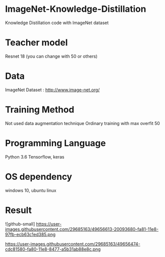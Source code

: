 # ImageNet-Knowledge-Distillation
Knowledge Distillation code with ImageNet dataset

# Teacher model
Resnet 18 (you can change with 50 or others)

# Data
ImageNet Dataset : http://www.image-net.org/

# Training Method
Not used data augmentation technique
Ordinary training with max overfit 50

# Programming Language
Python 3.6
Tensorflow, keras

# OS dependency
windows 10, ubuntu linux

# Result
![github-small] https://user-images.githubusercontent.com/29685163/49656613-20093680-fa81-11e8-97fb-ecb63c1ed385.png

https://user-images.githubusercontent.com/29685163/49656474-cdc81580-fa80-11e8-8477-a5b31ab88e8c.png

